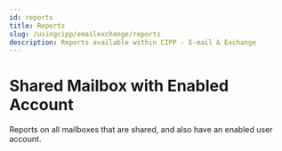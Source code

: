 ```yaml
---
id: reports
title: Reports
slug: /usingcipp/emailexchange/reports
description: Reports available within CIPP - E-mail & Exchange
---
```


# Shared Mailbox with Enabled Account

Reports on all mailboxes that are shared, and also have an enabled user account.

